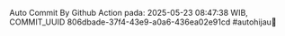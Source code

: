 Auto Commit By Github Action pada: 2025-05-23 08:47:38 WIB, COMMIT_UUID 806dbade-37f4-43e9-a0a6-436ea02e91cd #autohijau🗿
